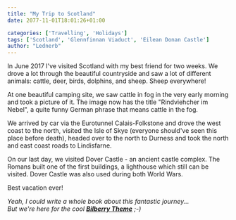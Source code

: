 ```yaml
---
title: "My Trip to Scotland"
date: 2077-11-01T18:01:26+01:00

categories: ['Travelling', 'Holidays']
tags: ['Scotland', 'Glennfinnan Viaduct', 'Eilean Donan Castle']
author: "Lednerb"
---
```

In June 2017 I've visited Scotland with my best friend for two weeks.
We drove a lot through the beautiful countryside and saw a lot of different animals: cattle, deer, birds, dolphins, and sheep. Sheep everywhere!

At one beautiful camping site, we saw cattle in fog in the very early morning and took a picture of it. The image now has the title "Rindviehcher im Nebel", a quite funny German phrase that means cattle in the fog.

We arrived by car via the Eurotunnel Calais-Folkstone and drove the west coast to the north, visited the Isle of Skye (everyone should've seen this place before death), headed over to the north to Durness and took the north and east coast roads to Lindisfarne.

On our last day, we visited Dover Castle - an ancient castle complex. The Romans built one of the first buildings, a lighthouse which still can be visited. Dover Castle was also used during both World Wars.

Best vacation ever!

*Yeah, I could write a whole book about this fantastic journey... <br>
But we're here for the cool [__Bilberry Theme__](https://github.com/Lednerb/bilberry-hugo-theme) ;-)*
